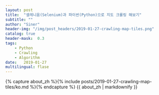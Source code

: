 ```yaml
---
layout: post
title:  "셀레니움(Selenium)과 파이썬(Python)으로 지도 크롤링 해보기"
subtitle: ""
author: "Siner"
header-img: "/img/post_headers/2019-01-27-crawling-map-tiles.png"
catalog: true
header-mask:  0.3
tags:
    - Python
    - Crawling
    - Algorithm
date:   2019-01-27
multilingual: flase
---
```

<!-- Chinese Version -->
<div class="zh post-container">
    {% capture about_zh %}{% include posts/2019-01-27-crawling-map-tiles/ko.md %}{% endcapture %}
    {{ about_zh | markdownify }}
</div>
